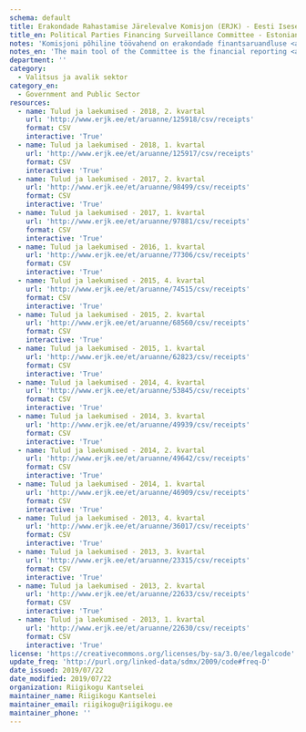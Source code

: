 ```yaml
---
schema: default
title: Erakondade Rahastamise Järelevalve Komisjon (ERJK) - Eesti Iseseisvuspartei - tulud, laekumised
title_en: Political Parties Financing Surveillance Committee - Estonian Independence Party - Revenue, Receipts
notes: 'Komisjoni põhiline töövahend on erakondade finantsaruandluse <a href=http://www.erjk.ee/et/aruanded/erakondade-tulud-ja-laekumised>infosüsteem</a>, mille kaudu kogutakse ja avalikustatakse erakondade rahastamisega seotud aruandlus usladusväärselt ning võrreldaval kujul.'
notes_en: 'The main tool of the Committee is the financial reporting <a href=http://www.erjk.ee/et/aruanded/erakondade-tulud-ja-laekumised>information system</a>, through which the reports on the finances of political parties are collected and published reliably and in a comparable format.'
department: ''
category:
  - Valitsus ja avalik sektor
category_en:
  - Government and Public Sector
resources:
  - name: Tulud ja laekumised - 2018, 2. kvartal
    url: 'http://www.erjk.ee/et/aruanne/125918/csv/receipts'
    format: CSV
    interactive: 'True'
  - name: Tulud ja laekumised - 2018, 1. kvartal
    url: 'http://www.erjk.ee/et/aruanne/125917/csv/receipts'
    format: CSV
    interactive: 'True'
  - name: Tulud ja laekumised - 2017, 2. kvartal
    url: 'http://www.erjk.ee/et/aruanne/98499/csv/receipts'
    format: CSV
    interactive: 'True'
  - name: Tulud ja laekumised - 2017, 1. kvartal
    url: 'http://www.erjk.ee/et/aruanne/97881/csv/receipts'
    format: CSV
    interactive: 'True'
  - name: Tulud ja laekumised - 2016, 1. kvartal
    url: 'http://www.erjk.ee/et/aruanne/77306/csv/receipts'
    format: CSV
    interactive: 'True'
  - name: Tulud ja laekumised - 2015, 4. kvartal
    url: 'http://www.erjk.ee/et/aruanne/74515/csv/receipts'
    format: CSV
    interactive: 'True'
  - name: Tulud ja laekumised - 2015, 2. kvartal
    url: 'http://www.erjk.ee/et/aruanne/68560/csv/receipts'
    format: CSV
    interactive: 'True'
  - name: Tulud ja laekumised - 2015, 1. kvartal
    url: 'http://www.erjk.ee/et/aruanne/62823/csv/receipts'
    format: CSV
    interactive: 'True'
  - name: Tulud ja laekumised - 2014, 4. kvartal
    url: 'http://www.erjk.ee/et/aruanne/53845/csv/receipts'
    format: CSV
    interactive: 'True'
  - name: Tulud ja laekumised - 2014, 3. kvartal
    url: 'http://www.erjk.ee/et/aruanne/49939/csv/receipts'
    format: CSV
    interactive: 'True'
  - name: Tulud ja laekumised - 2014, 2. kvartal
    url: 'http://www.erjk.ee/et/aruanne/49642/csv/receipts'
    format: CSV
    interactive: 'True'
  - name: Tulud ja laekumised - 2014, 1. kvartal
    url: 'http://www.erjk.ee/et/aruanne/46909/csv/receipts'
    format: CSV
    interactive: 'True'
  - name: Tulud ja laekumised - 2013, 4. kvartal
    url: 'http://www.erjk.ee/et/aruanne/36017/csv/receipts'
    format: CSV
    interactive: 'True'
  - name: Tulud ja laekumised - 2013, 3. kvartal
    url: 'http://www.erjk.ee/et/aruanne/23315/csv/receipts'
    format: CSV
    interactive: 'True'
  - name: Tulud ja laekumised - 2013, 2. kvartal
    url: 'http://www.erjk.ee/et/aruanne/22633/csv/receipts'
    format: CSV
    interactive: 'True'
  - name: Tulud ja laekumised - 2013, 1. kvartal
    url: 'http://www.erjk.ee/et/aruanne/22630/csv/receipts'
    format: CSV
    interactive: 'True'
license: 'https://creativecommons.org/licenses/by-sa/3.0/ee/legalcode'
update_freq: 'http://purl.org/linked-data/sdmx/2009/code#freq-D'
date_issued: 2019/07/22
date_modified: 2019/07/22
organization: Riigikogu Kantselei
maintainer_name: Riigikogu Kantselei
maintainer_email: riigikogu@riigikogu.ee
maintainer_phone: ''
---
```

